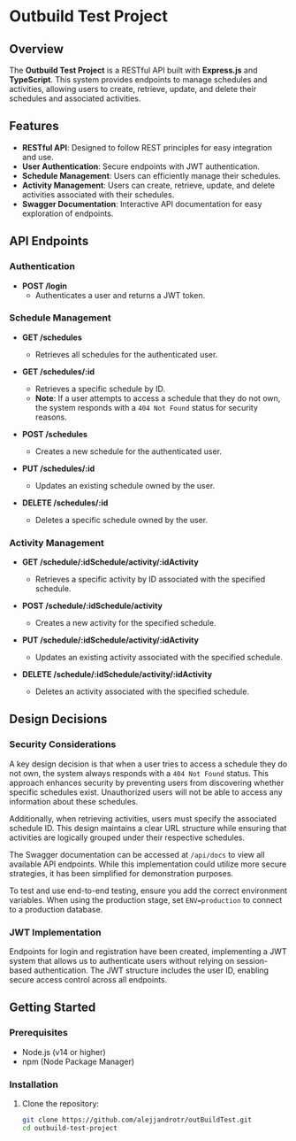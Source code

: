 # Outbuild Test Project

## Overview

The **Outbuild Test Project** is a RESTful API built with **Express.js** and **TypeScript**. This system provides endpoints to manage schedules and activities, allowing users to create, retrieve, update, and delete their schedules and associated activities.

## Features

- **RESTful API**: Designed to follow REST principles for easy integration and use.
- **User Authentication**: Secure endpoints with JWT authentication.
- **Schedule Management**: Users can efficiently manage their schedules.
- **Activity Management**: Users can create, retrieve, update, and delete activities associated with their schedules.
- **Swagger Documentation**: Interactive API documentation for easy exploration of endpoints.

## API Endpoints

### Authentication

- **POST /login**
  - Authenticates a user and returns a JWT token.

### Schedule Management

- **GET /schedules**
  - Retrieves all schedules for the authenticated user.
  
- **GET /schedules/:id**
  - Retrieves a specific schedule by ID. 
  - **Note**: If a user attempts to access a schedule that they do not own, the system responds with a `404 Not Found` status for security reasons.

- **POST /schedules**
  - Creates a new schedule for the authenticated user.

- **PUT /schedules/:id**
  - Updates an existing schedule owned by the user.

- **DELETE /schedules/:id**
  - Deletes a specific schedule owned by the user.

### Activity Management

- **GET /schedule/:idSchedule/activity/:idActivity**
  - Retrieves a specific activity by ID associated with the specified schedule.

- **POST /schedule/:idSchedule/activity**
  - Creates a new activity for the specified schedule.

- **PUT /schedule/:idSchedule/activity/:idActivity**
  - Updates an existing activity associated with the specified schedule.

- **DELETE /schedule/:idSchedule/activity/:idActivity**
  - Deletes an activity associated with the specified schedule.

## Design Decisions

### Security Considerations

A key design decision is that when a user tries to access a schedule they do not own, the system always responds with a `404 Not Found` status. This approach enhances security by preventing users from discovering whether specific schedules exist. Unauthorized users will not be able to access any information about these schedules.

Additionally, when retrieving activities, users must specify the associated schedule ID. This design maintains a clear URL structure while ensuring that activities are logically grouped under their respective schedules.

The Swagger documentation can be accessed at `/api/docs` to view all available API endpoints. While this implementation could utilize more secure strategies, it has been simplified for demonstration purposes.

To test and use end-to-end testing, ensure you add the correct environment variables. When using the production stage, set `ENV=production` to connect to a production database.

### JWT Implementation

Endpoints for login and registration have been created, implementing a JWT system that allows us to authenticate users without relying on session-based authentication. The JWT structure includes the user ID, enabling secure access control across all endpoints.

## Getting Started

### Prerequisites

- Node.js (v14 or higher)
- npm (Node Package Manager)

### Installation

1. Clone the repository:
   ```bash
   git clone https://github.com/alejjandrotr/outBuildTest.git
   cd outbuild-test-project
